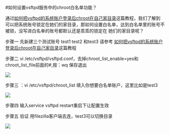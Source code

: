 <!-- --- tag:  云主机 linux ftp 进阶  -->

<!-- --- title: 如何设置vsftpd服务中的chroot白名单功能？ -->
#如何设置vsftpd服务中的chroot白名单功能？

通过[如何把vsftpd的系统账户登录后chroot在自己家目录](http://kb.51hosting.com/kb/how-to-chroot.md)这篇教程，我们了解到
可以把系统账号锁定在她们的家目录，那如何设置白名单，达到白名单里的账号不被锁，没写进白名单的账号都默认还是乖乖的锁定在
她们的家目录呢？

步骤一 先新建三个测试账号 test1 test2 和test3 请参考 
[如何把vsftpd的系统账户登录后chroot在自己家目录](http://kb.51hosting.com/kb/how-to-chroot.md)这篇教程

步骤二 vi /etc/vsftpd/vsftpd.conf，去掉chroot_list_enable=yes和chroot_list_file前面的#,按：wq 保存退出

![](http://kb.51hosting.com/_media/kb/chroot_list.png)


步骤三 ：vi /etc/vsftpd/chroot_list 填入你想要白名单账户，这里比如是test3

![](http://kb.51hosting.com/_media/kb/chroot__test3.png)

步骤四 输入service vsftpd restart重启下让配置生效

步骤五 验证 用filezilla客户端去连，test3可以切换目录

![](http://kb.51hosting.com/_media/kb/test3ok.png)

